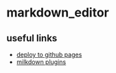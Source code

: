 # markdown_editor

## useful links

- [deploy to github pages](https://github.com/pragmatic-reviews/vue-pages)
- [milkdown plugins](https://milkdown.dev/#/using-plugins)
